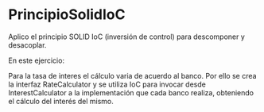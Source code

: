# PrincipioSolidIoC
Aplico el principio SOLID IoC (inversión de control) para descomponer y desacoplar.

En este ejercicio:

Para la tasa de interes el cálculo varia de acuerdo al banco. Por ello se crea la interfaz RateCalculator y se utiliza IoC para invocar desde InterestCalculator a la implementación que cada banco realiza, obteniendo el cálculo del interés del mismo.

